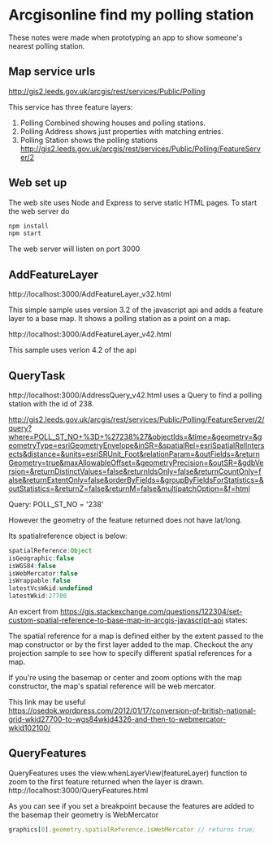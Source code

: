 Arcgisonline find my polling station
====================================
These notes were made when prototyping an app to show someone's nearest polling station.

Map service urls
----------------
http://gis2.leeds.gov.uk/arcgis/rest/services/Public/Polling

This service has three feature layers:
1. Polling Combined showing houses and polling stations.
2. Polling Address shows just properties with matching entries.
3. Polling Station shows the polling stations http://gis2.leeds.gov.uk/arcgis/rest/services/Public/Polling/FeatureServer/2

Web set up
----------
The web site uses Node and Express to serve static HTML pages. To start the web server do
```javascript
npm install
npm start
```
The web server will listen on port 3000

AddFeatureLayer
---------------
http://localhost:3000/AddFeatureLayer_v32.html

This simple sample uses version 3.2 of the javascript api and adds a feature layer to a base map.
It shows a polling station as a point on a map.

http://localhost:3000/AddFeatureLayer_v42.html

This sample uses verion 4.2 of the api

QueryTask
---------
http://localhost:3000/AddressQuery_v42.html uses a Query to find a polling station with the id of 238.

http://gis2.leeds.gov.uk/arcgis/rest/services/Public/Polling/FeatureServer/2/query?where=POLL_ST_NO+%3D+%27238%27&objectIds=&time=&geometry=&geometryType=esriGeometryEnvelope&inSR=&spatialRel=esriSpatialRelIntersects&distance=&units=esriSRUnit_Foot&relationParam=&outFields=&returnGeometry=true&maxAllowableOffset=&geometryPrecision=&outSR=&gdbVersion=&returnDistinctValues=false&returnIdsOnly=false&returnCountOnly=false&returnExtentOnly=false&orderByFields=&groupByFieldsForStatistics=&outStatistics=&returnZ=false&returnM=false&multipatchOption=&f=html 

Query: POLL_ST_NO = '238'

However the geometry of the feature returned does not have lat/long. 

Its spatialreference object is below:
```javascript
spatialReference:Object
isGeographic:false
isWGS84:false
isWebMercator:false
isWrappable:false
latestVcsWkid:undefined
latestWkid:27700
```

An excert from https://gis.stackexchange.com/questions/122304/set-custom-spatial-reference-to-base-map-in-arcgis-javascript-api states:

The spatial reference for a map is defined either by the extent passed to the map constructor or by the first layer added to the map. Checkout the any projection sample to see how to specify different spatial references for a map.

If you're using the basemap or center and zoom options with the map constructor, the map's spatial reference will be web mercator.

This link may be useful https://osedok.wordpress.com/2012/01/17/conversion-of-british-national-grid-wkid27700-to-wgs84wkid4326-and-then-to-webmercator-wkid102100/

QueryFeatures
-------------
QueryFeatures uses the view.whenLayerView(featureLayer) function to zoom to the first feature returned when the layer is drawn. 
http://localhost:3000/QueryFeatures.html

As you can see if you set a breakpoint because the features are added to the basemap their geometry is WebMercator
```javascript
graphics[0].geometry.spatialReference.isWebMercator // returns true;
```

